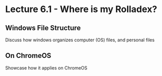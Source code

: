 # Lecture 6.1 - Where is my Rolladex?

## Windows File Structure
Discuss how windows organizes computer (OS) files, and personal files

## On ChromeOS
Showcase how it applies on ChromeOS
